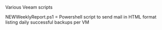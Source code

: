 Various Veeam scripts

NEWWeeklyReport.ps1 = Powershell script to send mail in HTML format listing daily successful backups per VM 
